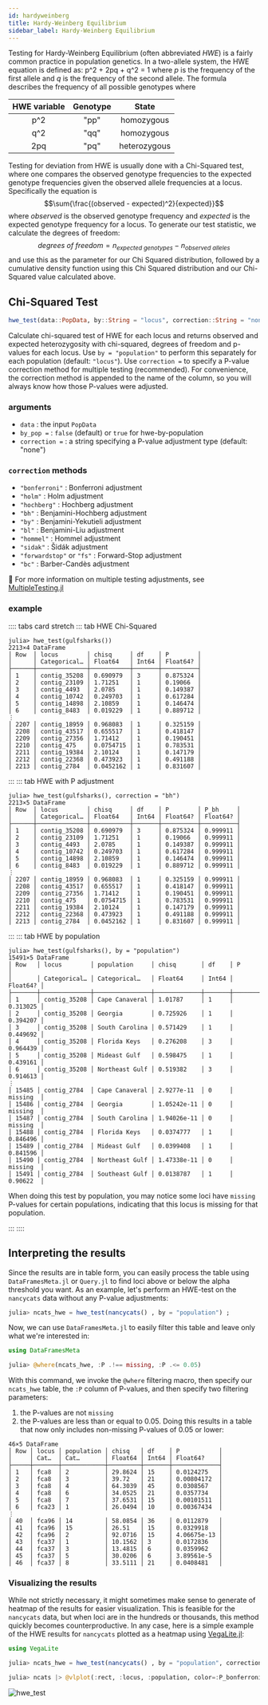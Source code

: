 ```yaml
---
id: hardyweinberg
title: Hardy-Weinberg Equilibrium
sidebar_label: Hardy-Weinberg Equilibrium
---
```


Testing for Hardy-Weinberg Equilibrium (often abbreviated _HWE_) is a fairly common practice in population genetics. In a two-allele system, the HWE equation is defined as: p^2 + 2pq + q^2 = 1
where $p$ is the frequency of the first allele and $q$ is the frequency of the second allele. The formula describes the frequency of all possible genotypes where

| HWE variable | Genotype |    State     |
| :----------: | :------: | :----------: |
|    p^2    |   "pp"   |  homozygous  |
|    q^2    |   "qq"   |  homozygous  |
|    2pq     |   "pq"   | heterozygous |

Testing for deviation from HWE is usually done with a Chi-Squared test, where one compares the observed genotype frequencies to the expected genotype frequencies given the observed allele frequencies at a locus. Specifically the equation is
$$\sum{\frac{(observed - expected)^2}{expected}}$$
where $observed$ is the observed genotype frequency and $expected$ is the expected genotype frequency for a locus. To generate our test statistic, we calculate the degrees of freedom: 
$$degrees\ of\ freedom = n_{expected\ genotypes} - n_{observed\ alleles}$$ 
and use this as the parameter for our Chi Squared distribution, followed by a cumulative density function using this Chi Squared distribution and our Chi-Squared value calculated above.

## Chi-Squared Test

```julia
hwe_test(data::PopData, by::String = "locus", correction::String = "none")
```

Calculate chi-squared test of HWE for each locus and returns observed and expected heterozygosity with chi-squared, degrees of freedom and p-values for each locus. Use `by = "population"` to perform this separately for each population (default: `"locus"`). Use `correction =` to specify a P-value correction method for multiple testing (recommended). For convenience, the correction method is appended to the name of the column, so you will always know how those P-values were adjusted.

### arguments

- `data` : the input `PopData`
- `by_pop =` : `false` (default) or `true` for hwe-by-population
- `correction =`  : a string specifying a P-value adjustment type (default: "none")

### `correction` methods

- `"bonferroni"` : Bonferroni adjustment
- `"holm"` : Holm adjustment
- `"hochberg"` : Hochberg adjustment
- `"bh"` : Benjamini-Hochberg adjustment
- `"by"` : Benjamini-Yekutieli adjustment
- `"bl"`  : Benjamini-Liu adjustment
- `"hommel"` : Hommel adjustment
- `"sidak"` : Šidák adjustment
- `"forwardstop"` or `"fs"` : Forward-Stop adjustment
- `"bc"` : Barber-Candès adjustment

:thinking: For more information on multiple testing adjustments, see [MultipleTesting.jl](https://juliangehring.github.io/MultipleTesting.jl/stable/)

### example
:::: tabs card stretch
::: tab HWE Chi-Squared

```
julia> hwe_test(gulfsharks())
2213×4 DataFrame
│ Row  │ locus        │ chisq     │ df    │ P        │
│      │ Categorical… │ Float64   │ Int64 │ Float64? │
├──────┼──────────────┼───────────┼───────┼──────────┤
│ 1    │ contig_35208 │ 0.690979  │ 3     │ 0.875324 │
│ 2    │ contig_23109 │ 1.71251   │ 1     │ 0.19066  │
│ 3    │ contig_4493  │ 2.0785    │ 1     │ 0.149387 │
│ 4    │ contig_10742 │ 0.249703  │ 1     │ 0.617284 │
│ 5    │ contig_14898 │ 2.10859   │ 1     │ 0.146474 │
│ 6    │ contig_8483  │ 0.019229  │ 1     │ 0.889712 │
⋮
│ 2207 │ contig_18959 │ 0.968083  │ 1     │ 0.325159 │
│ 2208 │ contig_43517 │ 0.655517  │ 1     │ 0.418147 │
│ 2209 │ contig_27356 │ 1.71412   │ 1     │ 0.190451 │
│ 2210 │ contig_475   │ 0.0754715 │ 1     │ 0.783531 │
│ 2211 │ contig_19384 │ 2.10124   │ 1     │ 0.147179 │
│ 2212 │ contig_22368 │ 0.473923  │ 1     │ 0.491188 │
│ 2213 │ contig_2784  │ 0.0452162 │ 1     │ 0.831607 │
```
:::
::: tab HWE with P adjustment
```
julia> hwe_test(gulfsharks(), correction = "bh")
2213×5 DataFrame
│ Row  │ locus        │ chisq     │ df    │ P        │ P_bh     │
│      │ Categorical… │ Float64   │ Int64 │ Float64? │ Float64? │
├──────┼──────────────┼───────────┼───────┼──────────┼──────────┤
│ 1    │ contig_35208 │ 0.690979  │ 3     │ 0.875324 │ 0.999911 │
│ 2    │ contig_23109 │ 1.71251   │ 1     │ 0.19066  │ 0.999911 │
│ 3    │ contig_4493  │ 2.0785    │ 1     │ 0.149387 │ 0.999911 │
│ 4    │ contig_10742 │ 0.249703  │ 1     │ 0.617284 │ 0.999911 │
│ 5    │ contig_14898 │ 2.10859   │ 1     │ 0.146474 │ 0.999911 │
│ 6    │ contig_8483  │ 0.019229  │ 1     │ 0.889712 │ 0.999911 │
⋮
│ 2207 │ contig_18959 │ 0.968083  │ 1     │ 0.325159 │ 0.999911 │
│ 2208 │ contig_43517 │ 0.655517  │ 1     │ 0.418147 │ 0.999911 │
│ 2209 │ contig_27356 │ 1.71412   │ 1     │ 0.190451 │ 0.999911 │
│ 2210 │ contig_475   │ 0.0754715 │ 1     │ 0.783531 │ 0.999911 │
│ 2211 │ contig_19384 │ 2.10124   │ 1     │ 0.147179 │ 0.999911 │
│ 2212 │ contig_22368 │ 0.473923  │ 1     │ 0.491188 │ 0.999911 │
│ 2213 │ contig_2784  │ 0.0452162 │ 1     │ 0.831607 │ 0.999911 │
```
:::
::: tab HWE by population
```
julia> hwe_test(gulfsharks(), by = "population")
15491×5 DataFrame
│ Row   │ locus        │ population     │ chisq       │ df    │ P        │
│       │ Categorical… │ Categorical…   │ Float64     │ Int64 │ Float64? │
├───────┼──────────────┼────────────────┼─────────────┼───────┼──────────┤
│ 1     │ contig_35208 │ Cape Canaveral │ 1.01787     │ 1     │ 0.313025 │
│ 2     │ contig_35208 │ Georgia        │ 0.725926    │ 1     │ 0.394207 │
│ 3     │ contig_35208 │ South Carolina │ 0.571429    │ 1     │ 0.449692 │
│ 4     │ contig_35208 │ Florida Keys   │ 0.276208    │ 3     │ 0.964439 │
│ 5     │ contig_35208 │ Mideast Gulf   │ 0.598475    │ 1     │ 0.439161 │
│ 6     │ contig_35208 │ Northeast Gulf │ 0.519382    │ 3     │ 0.914613 │
⋮
│ 15485 │ contig_2784  │ Cape Canaveral │ 2.9277e-11  │ 0     │ missing  │
│ 15486 │ contig_2784  │ Georgia        │ 1.05242e-11 │ 0     │ missing  │
│ 15487 │ contig_2784  │ South Carolina │ 1.94026e-11 │ 0     │ missing  │
│ 15488 │ contig_2784  │ Florida Keys   │ 0.0374777   │ 1     │ 0.846496 │
│ 15489 │ contig_2784  │ Mideast Gulf   │ 0.0399408   │ 1     │ 0.841596 │
│ 15490 │ contig_2784  │ Northeast Gulf │ 1.47338e-11 │ 0     │ missing  │
│ 15491 │ contig_2784  │ Southeast Gulf │ 0.0138787   │ 1     │ 0.90622  │
```
When doing this test by population, you may notice some loci have `missing` P-values for certain populations, indicating that this locus is missing for that population. 

:::
::::

## Interpreting the results
Since the results are in table form, you can easily process the table using `DataFramesMeta.jl` or `Query.jl` to find loci above or below the alpha threshold you want. As an example, let's perform an HWE-test on the `nancycats` data without any P-value adjustments:
```julia
julia> ncats_hwe = hwe_test(nancycats() , by = "population") ;
```
Now, we can use `DataFramesMeta.jl` to easily filter this table and leave only what we're interested in:
```julia
using DataFramesMeta

julia> @where(ncats_hwe, :P .!== missing, :P .<= 0.05)
```
With this command, we invoke the `@where` filtering macro, then specify our `ncats_hwe` table, the `:P` column of P-values, and then specify two filtering parameters: 
1. the P-values are not `missing`
2. the P-values are less than or equal to 0.05. 
Doing this results in a table that now only includes non-missing P-values of 0.05 or lower:
```
46×5 DataFrame
│ Row │ locus │ population │ chisq   │ df    │ P           │
│     │ Cat…  │ Cat…       │ Float64 │ Int64 │ Float64?    │
├─────┼───────┼────────────┼─────────┼───────┼─────────────┤
│ 1   │ fca8  │ 2          │ 29.8624 │ 15    │ 0.0124275   │
│ 2   │ fca8  │ 3          │ 39.72   │ 21    │ 0.00804172  │
│ 3   │ fca8  │ 4          │ 64.3039 │ 45    │ 0.0308567   │
│ 4   │ fca8  │ 6          │ 34.0525 │ 21    │ 0.0357734   │
│ 5   │ fca8  │ 7          │ 37.6531 │ 15    │ 0.00101511  │
│ 6   │ fca23 │ 1          │ 26.0494 │ 10    │ 0.00367434  │
⋮
│ 40  │ fca96 │ 14         │ 58.0854 │ 36    │ 0.0112879   │
│ 41  │ fca96 │ 15         │ 26.51   │ 15    │ 0.0329918   │
│ 42  │ fca96 │ 2          │ 92.0716 │ 15    │ 4.06675e-13 │
│ 43  │ fca37 │ 1          │ 10.1562 │ 3     │ 0.0172836   │
│ 44  │ fca37 │ 3          │ 13.4815 │ 6     │ 0.0359962   │
│ 45  │ fca37 │ 5          │ 30.0206 │ 6     │ 3.89561e-5  │
│ 46  │ fca37 │ 8          │ 33.5111 │ 21    │ 0.0408481   │
```

### Visualizing the results
While not strictly necessary, it might sometimes make sense to generate of heatmap of the results for easier visualization. This is feasible for the `nancycats` data, but when loci are in the hundreds or thousands, this method quickly becomes counterproductive. In any case, here is a simple example of the HWE results for `nancycats` plotted as a heatmap using [VegaLite.jl](https://github.com/queryverse/VegaLite.jl):
```julia
using VegaLite

julia> ncats_hwe = hwe_test(nancycats() , by = "population", correction = "bonferroni");

julia> ncats |> @vlplot(:rect, :locus, :population, color=:P_bonferroni)
```
![hwe_test](/PopGen.jl/img/hwe_test.png)

